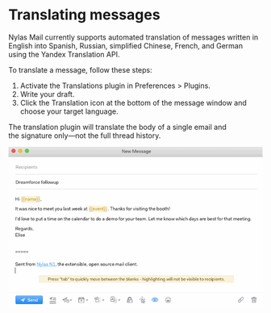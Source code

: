 <div id="container">

# Translating messages

Nylas Mail currently supports automated translation of messages written in English into Spanish, Russian, simplified Chinese, French, and German using the Yandex Translation API.

To translate a message, follow these steps:

1.  Activate the Translations plugin in Preferences > Plugins.
2.  Write your draft.
3.  Click the Translation icon at the bottom of the message window and choose your target language.

The translation plugin will translate the body of a single email and the signature only—not the full thread history.

![](./209916168-translation.gif)

</div>
